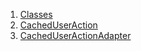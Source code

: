 

1. [Classes](file-___home_harshil_Desktop_open-source_palisadoes_talawa_lib_models_caching_cached_user_action/#classes)
2. [CachedUserAction](file-___home_harshil_Desktop_open-source_palisadoes_talawa_lib_models_caching_cached_user_action/CachedUserAction-class.html)
3. [CachedUserActionAdapter](file-___home_harshil_Desktop_open-source_palisadoes_talawa_lib_models_caching_cached_user_action/CachedUserActionAdapter-class.html)
